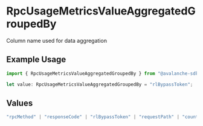 # RpcUsageMetricsValueAggregatedGroupedBy

Column name used for data aggregation

## Example Usage

```typescript
import { RpcUsageMetricsValueAggregatedGroupedBy } from "@avalanche-sdk/sdk/data/models/components";

let value: RpcUsageMetricsValueAggregatedGroupedBy = "rlBypassToken";
```

## Values

```typescript
"rpcMethod" | "responseCode" | "rlBypassToken" | "requestPath" | "country" | "continent" | "userAgent" | "None"
```